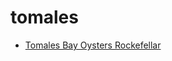 # tomales

 * [Tomales Bay Oysters Rockefellar](../../index/t/tomales-bay-oysters-rockefellar-395476.json)
